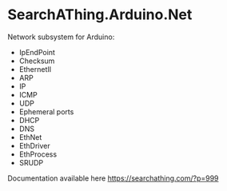 # SearchAThing.Arduino.Net
Network subsystem for Arduino:
- IpEndPoint
- Checksum
- EthernetII
- ARP
- IP
- ICMP
- UDP
- Ephemeral ports
- DHCP
- DNS
- EthNet
- EthDriver
- EthProcess
- SRUDP

Documentation available here https://searchathing.com/?p=999
